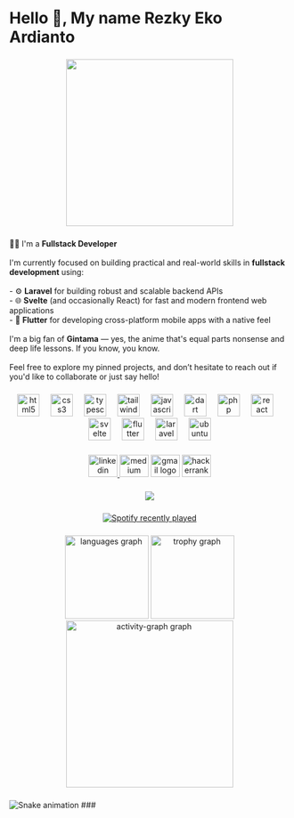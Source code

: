 <h1 align="left">Hello 👋, My name Rezky Eko Ardianto</h1>

###

<div align="center">
  <img height="300" src="https://media0.giphy.com/media/v1.Y2lkPTc5MGI3NjExdXpzdDBhNDZpcWprZ3V5dHlrMGdrNHZlMHN2eWc4NjVuaHJhYmhtbiZlcD12MV9pbnRlcm5hbF9naWZfYnlfaWQmY3Q9Zw/wPyMMQ1NWpmfe/giphy.gif"  />
</div>

###

<p align="left">
  👨‍💻 I'm a <strong>Fullstack Developer</strong><br><br>
  I'm currently focused on building practical and real-world skills in <strong>fullstack development</strong> using:<br><br>
  - ⚙️ <strong>Laravel</strong> for building robust and scalable backend APIs  <br>
  - 🌐 <strong>Svelte</strong> (and occasionally React) for fast and modern frontend web applications  <br>
  - 📱 <strong>Flutter</strong> for developing cross-platform mobile apps with a native feel  <br><br>
  I'm a big fan of <strong>Gintama</strong> — yes, the anime that's equal parts nonsense and deep life lessons. If you know, you know.<br><br>
  Feel free to explore my pinned projects, and don’t hesitate to reach out if you'd like to collaborate or just say hello!
</p>

###

<div align="center">
  <img src="https://cdn.simpleicons.org/html5/E34F26" height="40" alt="html5 logo"  />
  <img width="12" />
  <img src="https://skillicons.dev/icons?i=css" height="40" alt="css3 logo"  />
  <img width="12" />
  <img src="https://cdn.jsdelivr.net/gh/devicons/devicon/icons/typescript/typescript-original.svg" height="40" alt="typescript logo"  />
  <img width="12" />
  <img src="https://skillicons.dev/icons?i=tailwind" height="40" alt="tailwindcss logo"  />
  <img width="12" />
  <img src="https://cdn.jsdelivr.net/gh/devicons/devicon/icons/javascript/javascript-original.svg" height="40" alt="javascript logo"  />
  <img width="12" />
  <img src="https://skillicons.dev/icons?i=dart" height="40" alt="dart logo"  />
  <img width="12" />
  <img src="https://skillicons.dev/icons?i=php" height="40" alt="php logo"  />
  <img width="12" />
  <img src="https://skillicons.dev/icons?i=react" height="40" alt="react logo"  />
  <img width="12" />
  <img src="https://skillicons.dev/icons?i=svelte" height="40" alt="svelte logo"  />
  <img width="12" />
  <img src="https://skillicons.dev/icons?i=flutter" height="40" alt="flutter logo"  />
  <img width="12" />
  <img src="https://skillicons.dev/icons?i=laravel" height="40" alt="laravel logo"  />
  <img width="12" />
  <img src="https://cdn.simpleicons.org/ubuntu/E95420" height="40" alt="ubuntu logo"  />
</div>

###

<div align="center">
  <a href="https://www.linkedin.com/in/rezekoard/" target="_blank">
    <img src="https://raw.githubusercontent.com/maurodesouza/profile-readme-generator/master/src/assets/icons/social/linkedin/default.svg" width="52" height="40" alt="linkedin logo"  />
  </a>
  <img src="https://raw.githubusercontent.com/maurodesouza/profile-readme-generator/master/src/assets/icons/social/medium/default.svg" width="52" height="40" alt="medium logo"  />
  <img src="https://raw.githubusercontent.com/maurodesouza/profile-readme-generator/master/src/assets/icons/social/gmail/default.svg" width="52" height="40" alt="gmail logo"  />
  <img src="https://raw.githubusercontent.com/maurodesouza/profile-readme-generator/master/src/assets/icons/social/hackerrank/default.svg" width="52" height="40" alt="hackerrank logo"  />
</div>

###

<div align="center">
  <img src="https://profile-counter.glitch.me/RezEkoArd/count.svg?"  />
</div>

###

<div align="center">
  <a href="https://open.spotify.com/user/31hybznsxdpox7fzeueqfj7dakka">
    <img src="https://spotify-recently-played-readme.vercel.app/api?user=31hybznsxdpox7fzeueqfj7dakka&count=1" alt="Spotify recently played"  />
  </a>
</div>

###

<div align="center">
  <img src="https://github-readme-stats.vercel.app/api/top-langs?username=RezEkoArd&locale=en&hide_title=false&layout=compact&card_width=320&langs_count=5&theme=dracula&hide_border=false&order=2" height="150" alt="languages graph"  />
  <img src="https://github-profile-trophy.vercel.app?username=RezEkoArd&theme=dracula&column=-1&row=1&margin-w=8&margin-h=8&no-bg=false&no-frame=false&order=4" height="150" alt="trophy graph"  />
  <img src="https://github-readme-activity-graph.vercel.app/graph?username=RezEkoArd&radius=16&theme=react&area=true&order=5" height="300" alt="activity-graph graph"  />
</div>

###

<img src="https://raw.githubusercontent.com/RezEkoArd/RezEkoArd/output/snake.svg" alt="Snake animation" />
###
